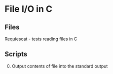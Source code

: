 # File I/O in C
## Files
Requiescat - tests reading files in C
## Scripts
0. Output contents of file into the standard output

